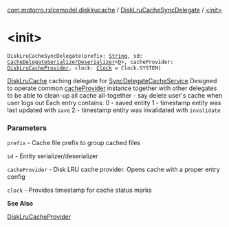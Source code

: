 [com.motorro.rxlcemodel.disklrucache](../index.md) / [DiskLruCacheSyncDelegate](index.md) / [&lt;init&gt;](./-init-.md)

# &lt;init&gt;

`DiskLruCacheSyncDelegate(prefix: `[`String`](https://kotlinlang.org/api/latest/jvm/stdlib/kotlin/-string/index.html)`, sd: `[`CacheDelegateSerializerDeserializer`](../../com.motorro.rxlcemodel.base.service/-cache-delegate-serializer-deserializer/index.md)`<`[`D`](index.md#D)`>, cacheProvider: `[`DiskLruCacheProvider`](-disk-lru-cache-provider/index.md)`, clock: `[`Clock`](../../com.motorro.rxlcemodel.base.entity/-clock/index.md)` = Clock.SYSTEM)`

[DiskLruCache](#) caching delegate for [SyncDelegateCacheService](../../com.motorro.rxlcemodel.base.service/-sync-delegate-cache-service/index.md)
Designed to operate common [cacheProvider](#) instance together with other delegates to be able to clean-up all
cache all-together - say delete user's cache when user logs out
Each entry contains:
0 - saved entity
1 - timestamp entity was last updated with `save`
2 - timestamp entity was invalidated with `invalidate`

### Parameters

`prefix` - Cache file prefix to group cached files

`sd` - Entity serializer/deserializer

`cacheProvider` - Disk LRU cache provider. Opens cache with a proper entry config

`clock` - Provides timestamp for cache status marks

**See Also**

[DiskLruCacheProvider](-disk-lru-cache-provider/index.md)

